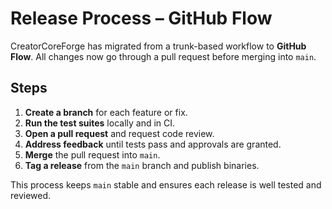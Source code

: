 # Release Process – GitHub Flow

CreatorCoreForge has migrated from a trunk-based workflow to **GitHub Flow**. All changes now go through a pull request before merging into `main`.

## Steps

1. **Create a branch** for each feature or fix.
2. **Run the test suites** locally and in CI.
3. **Open a pull request** and request code review.
4. **Address feedback** until tests pass and approvals are granted.
5. **Merge** the pull request into `main`.
6. **Tag a release** from the `main` branch and publish binaries.

This process keeps `main` stable and ensures each release is well tested and reviewed.
